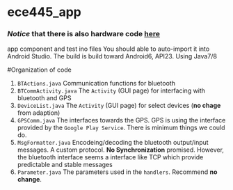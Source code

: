# ece445_app
### *Notice* that there is also hardware code [here](https://github.com/detree/ece445_HWcode)
app component and test ino files
You should able to auto-import it into Android Studio. The build is build toward Android6, API23. Using Java7/8

#Organization of code
1. `BTActions.java`
Communication functions for bluetooth
2. `BTCommActivity.java`
The `Activity` (GUI page) for interfacing with bluetooth and GPS
2. `DeviceList.java`
The `Activity` (GUI page) for select devices (__no chage__ from adaption)
3. `GPSComm.java`
The interfaces towards the GPS. GPS is using the interface provided by the `Google Play Service`. There is minimum things we could do.
4. `MsgFormatter.java`
Encodeing/decoding the bluetooth output/input messages. A custom protocol. __No Synchronization__ promised. However, the bluetooth interface seems a interface like TCP which provide predictable and stable messages
5. `Parameter.java`
The parameters used in the `handlers`. Recommend __no change__.
